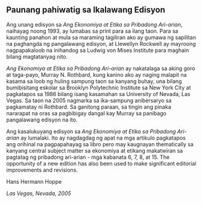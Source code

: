## Paunang pahiwatig sa Ikalawang Edisyon

Ang unang edisyon sa *Ang Ekonomiya at Etika sa Pribadong Ari-arian*, naihayag noong 1993, ay lumabas sa print para sa ilang taon. Para sa kaunting panahon at mula sa maraming tagiliran ako ay gumawa ng sapilitan na paghangda ng pangalawang edisyon, at Llewellyn Rockwell ay mayroong nagpapakaloob na inihandog sa Ludwig von Mises Institute para maghain bilang magtatanyag nito.

*Ang Ekonomiya at Etika sa Pribadong Ari-arian* ay nakatalaga sa aking goro at taga-payo, Murray N. Rothbard, kung kanino ako ay naging malapit na kasama sa loob ng huling sampung taon sa kanyang buhay, una bilang bumibisitang eskolar sa Brooklyn Polytechnic Institute sa New York City at pagkatapos sa 1986 bilang isang kasamahan sa University of Nevada, Las Vegas. Sa taon na 2005 nagmarka sa ika-sampung anibersaryo sa pagkamatay ni Rothbard. Sa ganitong paraan, sa tingin ang pinaka nararapat na oras sa pagbibigay dangal kay Murray sa panibago pangalawang edisyon na ito.

Ang kasalukuyang edisyon sa *Ang Ekonomiya at Etika sa Pribadong Ari-arian* ay lumalaki. Ito ay nagdagdag ng apat na mga artikulo pagkatapos ang orihinal na pagpapahayag sa libro pero may kaugnayan thematically sa kanyang central subject matter sa ekonomiya at etikang makatwiran sa pagtatag ng pribadong ari-arian - mga kabanata 6, 7, 8, at 15. The opportunity of a new edition has also been used to make significant editorial improvements and revisions.

Hans Hermann Hoppe

*Las Vegas, Nevada, 2005*